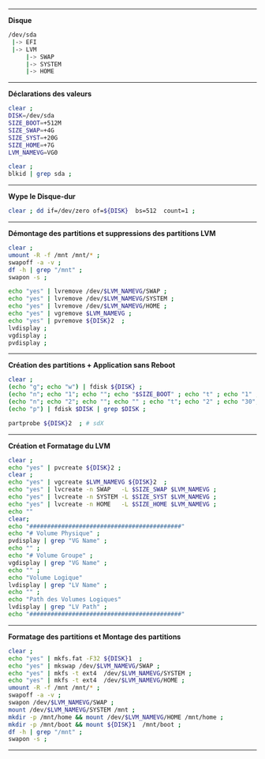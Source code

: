 
--------------------------------------------------------------------------------
**Disque**
```bash
/dev/sda
 |-> EFI
 |-> LVM
     |-> SWAP
     |-> SYSTEM
     |-> HOME
 ```
 

--------------------------------------------------------------------------------
**Déclarations des valeurs**
```bash
clear ;
DISK=/dev/sda
SIZE_BOOT=+512M
SIZE_SWAP=+4G
SIZE_SYST=+20G
SIZE_HOME=+7G
LVM_NAMEVG=VG0
```

```bash
clear ;
blkid | grep sda ;
```


--------------------------------------------------------------------------------
**Wype le Disque-dur**
```bash
clear ; dd if=/dev/zero of=${DISK}  bs=512  count=1 ;
```

--------------------------------------------------------------------------------

**Démontage des partitions et suppressions des partitions LVM**
```bash
clear ;
umount -R -f /mnt /mnt/* ;
swapoff -a -v ;
df -h | grep "/mnt" ;
swapon -s ;

echo "yes" | lvremove /dev/$LVM_NAMEVG/SWAP ;
echo "yes" | lvremove /dev/$LVM_NAMEVG/SYSTEM ;
echo "yes" | lvremove /dev/$LVM_NAMEVG/HOME ;
echo "yes" | vgremove $LVM_NAMEVG ;
echo "yes" | pvremove ${DISK}2  ;
lvdisplay ;
vgdisplay ;
pvdisplay ;
```

--------------------------------------------------------------------------------
**Création des partitions + Application sans Reboot**
```bash
clear ;
(echo "g"; echo "w") | fdisk ${DISK} ;
(echo "n"; echo "1"; echo ""; echo "$SIZE_BOOT" ; echo "t" ; echo "1" ; echo "w") | fdisk $DISK ;
(echo "n"; echo "2"; echo ""; echo "" ; echo "t"; echo "2" ; echo "30"; echo "w") | fdisk $DISK ;
(echo "p") | fdisk $DISK | grep $DISK ;

partprobe ${DISK}2  ; # sdX
```

--------------------------------------------------------------------------------

**Création et Formatage du LVM**
```bash
clear ; 
echo "yes" | pvcreate ${DISK}2 ;
clear ;
echo "yes" | vgcreate $LVM_NAMEVG ${DISK}2  ;
echo "yes" | lvcreate -n SWAP   -L $SIZE_SWAP $LVM_NAMEVG ;
echo "yes" | lvcreate -n SYSTEM -L $SIZE_SYST $LVM_NAMEVG ;
echo "yes" | lvcreate -n HOME   -L $SIZE_HOME $LVM_NAMEVG ;
echo ""
clear;
echo "###########################################"
echo "# Volume Physique" ;
pvdisplay | grep "VG Name" ;
echo "" ;
echo "# Volume Groupe" ;
vgdisplay | grep "VG Name" ;
echo "" ;
echo "Volume Logique"
lvdisplay | grep "LV Name" ;
echo "" ;
echo "Path des Volumes Logiques"
lvdisplay | grep "LV Path" ;
echo "###########################################"
```

--------------------------------------------------------------------------------
**Formatage des partitions et Montage des partitions**
```bash
clear ;
echo "yes" | mkfs.fat -F32 ${DISK}1  ;
echo "yes" | mkswap /dev/$LVM_NAMEVG/SWAP ;
echo "yes" | mkfs -t ext4  /dev/$LVM_NAMEVG/SYSTEM ;
echo "yes" | mkfs -t ext4  /dev/$LVM_NAMEVG/HOME ;
umount -R -f /mnt /mnt/* ;
swapoff -a -v ;
swapon /dev/$LVM_NAMEVG/SWAP ;
mount /dev/$LVM_NAMEVG/SYSTEM /mnt ;
mkdir -p /mnt/home && mount /dev/$LVM_NAMEVG/HOME /mnt/home ;
mkdir -p /mnt/boot && mount ${DISK}1  /mnt/boot ;
df -h | grep "/mnt" ;
swapon -s ;
```
--------------------------------------------------------------------------------
